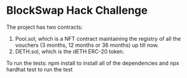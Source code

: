 # BlockSwap Hack Challenge
The project has two contracts: 

1. Pool.sol, which is a NFT contract maintaining the registry of all the vouchers (3 months, 12 months or 36 months) up till now.
2. DETH.sol, which is the dETH ERC-20 token.

To run the tests: npm install to install all of the dependencies and npx hardhat test to run the test
